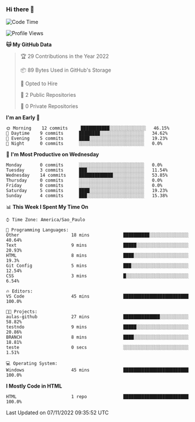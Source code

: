### Hi there 👋

<!--
**igabriel-gb/igabriel-gb** is a ✨ _special_ ✨ repository because its `README.md` (this file) appears on your GitHub profile.

Here are some ideas to get you started:

- 🔭 I’m currently working on ...
- 🌱 I’m currently learning ...
- 👯 I’m looking to collaborate on ...
- 🤔 I’m looking for help with ...
- 💬 Ask me about ...
- 📫 How to reach me: ...
- 😄 Pronouns: ...
- ⚡ Fun fact: ...
-->

<!--START_SECTION:waka-->
![Code Time](http://img.shields.io/badge/Code%20Time-45%20mins-blue)

![Profile Views](http://img.shields.io/badge/Profile%20Views-41-blue)

**🐱 My GitHub Data** 

> 🏆 29 Contributions in the Year 2022
 > 
> 📦 89 Bytes Used in GitHub's Storage 
 > 
> 💼 Opted to Hire
 > 
> 📜 2 Public Repositories 
 > 
> 🔑 0 Private Repositories  
 > 
**I'm an Early 🐤** 

```text
🌞 Morning    12 commits     ███████████░░░░░░░░░░░░░░   46.15% 
🌇 Daytime    9 commits      ████████░░░░░░░░░░░░░░░░░   34.62% 
🌃 Evening    5 commits      ████░░░░░░░░░░░░░░░░░░░░░   19.23% 
🌙 Night      0 commits      ░░░░░░░░░░░░░░░░░░░░░░░░░   0.0%

```
📅 **I'm Most Productive on Wednesday** 

```text
Monday       0 commits      ░░░░░░░░░░░░░░░░░░░░░░░░░   0.0% 
Tuesday      3 commits      ███░░░░░░░░░░░░░░░░░░░░░░   11.54% 
Wednesday    14 commits     █████████████░░░░░░░░░░░░   53.85% 
Thursday     0 commits      ░░░░░░░░░░░░░░░░░░░░░░░░░   0.0% 
Friday       0 commits      ░░░░░░░░░░░░░░░░░░░░░░░░░   0.0% 
Saturday     5 commits      ████░░░░░░░░░░░░░░░░░░░░░   19.23% 
Sunday       4 commits      ███░░░░░░░░░░░░░░░░░░░░░░   15.38%

```


📊 **This Week I Spent My Time On** 

```text
⌚︎ Time Zone: America/Sao_Paulo

💬 Programming Languages: 
Other                    18 mins             ██████████░░░░░░░░░░░░░░░   40.64% 
Text                     9 mins              █████░░░░░░░░░░░░░░░░░░░░   20.93% 
HTML                     8 mins              ████░░░░░░░░░░░░░░░░░░░░░   19.3% 
Git Config               5 mins              ███░░░░░░░░░░░░░░░░░░░░░░   12.54% 
CSS                      3 mins              █░░░░░░░░░░░░░░░░░░░░░░░░   6.54%

🔥 Editors: 
VS Code                  45 mins             █████████████████████████   100.0%

🐱‍💻 Projects: 
aulas-github             27 mins             ██████████████░░░░░░░░░░░   58.82% 
testndo                  9 mins              █████░░░░░░░░░░░░░░░░░░░░   20.86% 
BRANCH                   8 mins              ████░░░░░░░░░░░░░░░░░░░░░   18.81% 
teste                    0 secs              ░░░░░░░░░░░░░░░░░░░░░░░░░   1.51%

💻 Operating System: 
Windows                  45 mins             █████████████████████████   100.0%

```

**I Mostly Code in HTML** 

```text
HTML                     1 repo              █████████████████████████   100.0%

```



 Last Updated on 07/11/2022 09:35:52 UTC
<!--END_SECTION:waka-->
